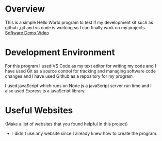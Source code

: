 # Overview

This is a simple Hello World program to test if my development kit such as github ,git and vs code is working so I can finally work on my projects.
[Software Demo Video](https://www.loom.com/share/f6a8b32ac2a446e1a87ac061882f86a2)

# Development Environment

For this program I used VS Code as my text editor for writing my code and I have used Git as a source control for tracking and managing software code changes and I have used Github as a repository for my program.

I used javaScript which runs on Node js a javaScript server run time and I also used Express js a javaScript library.

# Useful Websites

{Make a list of websites that you found helpful in this project}
* I didn't use any website since I already knew how to create the program.